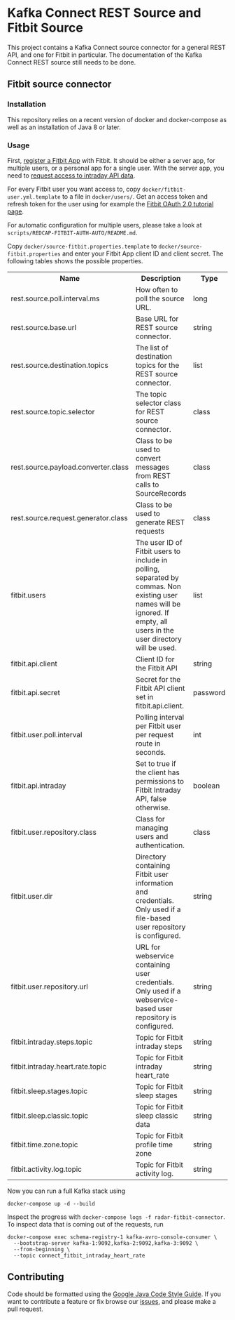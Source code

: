 # Kafka Connect REST Source and Fitbit Source

This project contains a Kafka Connect source connector for a general REST API, and one for
Fitbit in particular. The documentation of the Kafka Connect REST source still needs to be done.

## Fitbit source connector

### Installation

This repository relies on a recent version of docker and docker-compose as well as an installation
of Java 8 or later.

### Usage

First, [register a Fitbit App](https://dev.fitbit.com/apps) with Fitbit. It should be either a
server app, for multiple users, or a personal app for a single user. With the server app, you need
to [request access to intraday API data](https://dev.fitbit.com/build/reference/web-api/help/).

For every Fitbit user you want access to, copy `docker/fitbit-user.yml.template` to a file in
`docker/users/`. Get an access token and refresh token for the user using for example the
[Fitbit OAuth 2.0 tutorial page](https://dev.fitbit.com/apps/oauthinteractivetutorial).

For automatic configuration for multiple users, please take a look at `scripts/REDCAP-FITBIT-AUTH-AUTO/README.md`.

Copy `docker/source-fitbit.properties.template` to `docker/source-fitbit.properties` and enter
your Fitbit App client ID and client secret. The following tables shows the possible properties.

<table class="data-table"><tbody>
<tr>
<th>Name</th>
<th>Description</th>
<th>Type</th>
<th>Default</th>
<th>Valid Values</th>
<th>Importance</th>
</tr>
<tr>
<td>rest.source.poll.interval.ms</td></td><td>How often to poll the source URL.</td></td><td>long</td></td><td>60000</td></td><td></td></td><td>low</td></td></tr>
<tr>
<td>rest.source.base.url</td></td><td>Base URL for REST source connector.</td></td><td>string</td></td><td></td></td><td></td></td><td>high</td></td></tr>
<tr>
<td>rest.source.destination.topics</td></td><td>The  list of destination topics for the REST source connector.</td></td><td>list</td></td><td>""</td></td><td></td></td><td>high</td></td></tr>
<tr>
<td>rest.source.topic.selector</td></td><td>The topic selector class for REST source connector.</td></td><td>class</td></td><td>org.radarbase.connect.rest.selector.SimpleTopicSelector</td></td><td>Class extending org.radarbase.connect.rest.selector.TopicSelector</td></td><td>high</td></td></tr>
<tr>
<td>rest.source.payload.converter.class</td></td><td>Class to be used to convert messages from REST calls to SourceRecords</td></td><td>class</td></td><td>org.radarbase.connect.rest.converter.StringPayloadConverter</td></td><td>Class extending org.radarbase.connect.rest.converter.PayloadToSourceRecordConverter</td></td><td>low</td></td></tr>
<tr>
<td>rest.source.request.generator.class</td></td><td>Class to be used to generate REST requests</td></td><td>class</td></td><td>org.radarbase.connect.rest.single.SingleRequestGenerator</td></td><td>Class extending org.radarbase.connect.rest.request.RequestGenerator</td></td><td>low</td></td></tr>
<tr>
<td>fitbit.users</td></td><td>The user ID of Fitbit users to include in polling, separated by commas. Non existing user names will be ignored. If empty, all users in the user directory will be used.</td></td><td>list</td></td><td>""</td></td><td></td></td><td>high</td></td></tr>
<tr>
<td>fitbit.api.client</td></td><td>Client ID for the Fitbit API</td></td><td>string</td></td><td></td></td><td>non-empty string</td></td><td>high</td></td></tr>
<tr>
<td>fitbit.api.secret</td></td><td>Secret for the Fitbit API client set in fitbit.api.client.</td></td><td>password</td></td><td></td></td><td></td></td><td>high</td></td></tr>
<tr>
<td>fitbit.user.poll.interval</td></td><td>Polling interval per Fitbit user per request route in seconds.</td></td><td>int</td></td><td>150</td></td><td></td></td><td>medium</td></td></tr>
<tr>
<td>fitbit.api.intraday</td></td><td>Set to true if the client has permissions to Fitbit Intraday API, false otherwise.</td></td><td>boolean</td></td><td>false</td></td><td></td></td><td>medium</td></td></tr>
<tr>
<td>fitbit.user.repository.class</td></td><td>Class for managing users and authentication.</td></td><td>class</td></td><td>org.radarbase.connect.rest.fitbit.user.YamlUserRepository</td></td><td>Class extending org.radarbase.connect.rest.fitbit.user.UserRepository</td></td><td>medium</td></td></tr>
<tr>
<td>fitbit.user.dir</td></td><td>Directory containing Fitbit user information and credentials. Only used if a file-based user repository is configured.</td></td><td>string</td></td><td>/var/lib/kafka-connect-fitbit-source/users</td></td><td></td></td><td>low</td></td></tr>
<tr>
<td>fitbit.user.repository.url</td></td><td>URL for webservice containing user credentials. Only used if a webservice-based user repository is configured.</td></td><td>string</td></td><td>""</td></td><td></td></td><td>low</td></td></tr>
<tr>
<td>fitbit.intraday.steps.topic</td></td><td>Topic for Fitbit intraday steps</td></td><td>string</td></td><td>connect_fitbit_intraday_steps</td></td><td>non-empty string without control characters</td></td><td>low</td></td></tr>
<tr>
<td>fitbit.intraday.heart.rate.topic</td></td><td>Topic for Fitbit intraday heart_rate</td></td><td>string</td></td><td>connect_fitbit_intraday_heart_rate</td></td><td>non-empty string without control characters</td></td><td>low</td></td></tr>
<tr>
<td>fitbit.sleep.stages.topic</td></td><td>Topic for Fitbit sleep stages</td></td><td>string</td></td><td>connect_fitbit_sleep_stages</td></td><td>non-empty string without control characters</td></td><td>low</td></td></tr>
<tr>
<td>fitbit.sleep.classic.topic</td></td><td>Topic for Fitbit sleep classic data</td></td><td>string</td></td><td>connect_fitbit_sleep_classic</td></td><td>non-empty string without control characters</td></td><td>low</td></td></tr>
<tr>
<td>fitbit.time.zone.topic</td></td><td>Topic for Fitbit profile time zone</td></td><td>string</td></td><td>connect_fitbit_time_zone</td></td><td>non-empty string without control characters</td></td><td>low</td></td></tr>
<tr>
<td>fitbit.activity.log.topic</td></td><td>Topic for Fitbit activity log.</td></td><td>string</td></td><td>connect_fitbit_activity_log</td></td><td>non-empty string without control characters</td></td><td>low</td></td></tr>
</tbody></table>

Now you can run a full Kafka stack using

```shell
docker-compose up -d --build
```

Inspect the progress with `docker-compose logs -f radar-fitbit-connector`. To inspect data
that is coming out of the requests, run

```shell
docker-compose exec schema-registry-1 kafka-avro-console-consumer \
  --bootstrap-server kafka-1:9092,kafka-2:9092,kafka-3:9092 \
  --from-beginning \
  --topic connect_fitbit_intraday_heart_rate
```

## Contributing

Code should be formatted using the [Google Java Code Style Guide](https://google.github.io/styleguide/javaguide.html).
If you want to contribute a feature or fix browse our [issues](https://github.com/RADAR-base/RADAR-REST-Connector/issues), and please make a pull request.
